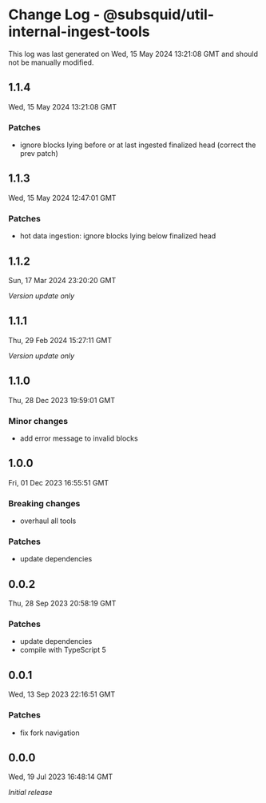 # Change Log - @subsquid/util-internal-ingest-tools

This log was last generated on Wed, 15 May 2024 13:21:08 GMT and should not be manually modified.

## 1.1.4
Wed, 15 May 2024 13:21:08 GMT

### Patches

- ignore blocks lying before or at last ingested finalized head (correct the prev patch)

## 1.1.3
Wed, 15 May 2024 12:47:01 GMT

### Patches

- hot data ingestion: ignore blocks lying below finalized head

## 1.1.2
Sun, 17 Mar 2024 23:20:20 GMT

_Version update only_

## 1.1.1
Thu, 29 Feb 2024 15:27:11 GMT

_Version update only_

## 1.1.0
Thu, 28 Dec 2023 19:59:01 GMT

### Minor changes

- add error message to invalid blocks

## 1.0.0
Fri, 01 Dec 2023 16:55:51 GMT

### Breaking changes

- overhaul all tools

### Patches

- update dependencies

## 0.0.2
Thu, 28 Sep 2023 20:58:19 GMT

### Patches

- update dependencies
- compile with TypeScript 5

## 0.0.1
Wed, 13 Sep 2023 22:16:51 GMT

### Patches

- fix fork navigation

## 0.0.0
Wed, 19 Jul 2023 16:48:14 GMT

_Initial release_

